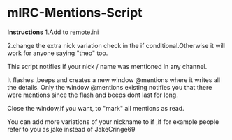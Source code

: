 # mIRC-Mentions-Script
**Instructions**
1.Add to remote.ini

2.change the extra nick variation check in the if conditional.Otherwise it will work for anyone saying "theo" too.

This script notifies if your nick / name was mentioned in any channel.

It flashes ,beeps and creates a new window @mentions where it writes all the details. Only the window @mentions existing notifies you that there were mentions since the flash and beeps dont last for long.

Close the window,if you want, to "mark" all mentions as read.

You can add more variations of your nickname to if ,if for example people refer to you as jake instead of JakeCringe69

